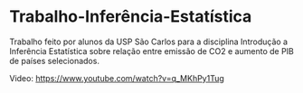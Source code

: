 # Trabalho-Inferência-Estatística
Trabalho feito por alunos da USP São Carlos para a disciplina Introdução a Inferência Estatística sobre relação entre emissão de CO2 e aumento de PIB de países selecionados.

Video: https://www.youtube.com/watch?v=q_MKhPy1Tug
